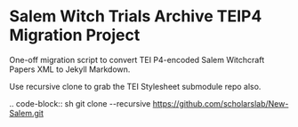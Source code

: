 # Salem Witch Trials Archive TEIP4 Migration Project

One-off migration script to convert TEI P4-encoded Salem Witchcraft Papers XML to Jekyll Markdown.

Use recursive clone to grab the TEI Stylesheet submodule repo also.

.. code-block:: sh
	git clone --recursive https://github.com/scholarslab/New-Salem.git
